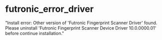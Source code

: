 # futronic_error_driver
"Install error: Other version of 'Futronic Fingerprint Scanner Driver' found. Please uninstall 'Futronic Fingerprint Scanner Device Driver 10.0.0000.01' before continue installation."
